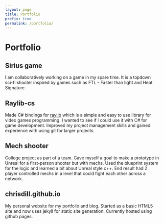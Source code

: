 ```yaml
---
layout: page
title: Portfolio
prefix: true
permalink: /portfolio/
---
```


<div class="group-title">
  <h1>Portfolio</h1>
</div>

## Sirius game

I am collaboratively working on a game in my spare time. It is a topdown sci-fi shooter inspired by games such as FTL - Faster than light and Heat Signature.

## Raylib-cs

Made C# bindings for [raylib](https://www.raylib.com) which is a simple and easy to use library for video games programming. I wanted to see if I could use it with C# for game development. Improved my project management skills and gained experience with using git for larger projects.

## Mech shooter

College project as part of a team. Gave myself a goal to make a prototype in Unreal for a first-person shooter but with mechs. Used the blueprint system for the logic and learned a bit about Unreal style c++. End result had 2 player controlled mechs in a level that could fight each other across a network.

## chrisdill.github.io

My personal website for my portfolio and blog.
Started as a basic HTML5 site and now uses jekyll for static site generation.
Currently hosted using github pages.
